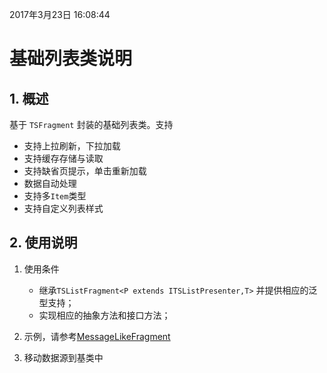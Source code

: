 2017年3月23日 16:08:44
#  基础列表类说明

  ## 1. 概述

  基于 `TSFragment`  封装的基础列表类。支持
  - 支持上拉刷新，下拉加载
  - 支持缓存存储与读取
  - 支持缺省页提示，单击重新加载
  - 数据自动处理
  - 支持多`Item`类型
  - 支持自定义列表样式

  ## 2. 使用说明

  1. 使用条件

      - 继承`TSListFragment<P extends ITSListPresenter,T>` 并提供相应的泛型支持；
      - 实现相应的抽象方法和接口方法；

  2. 示例，请参考[MessageLikeFragment](../../app/src/main/java/com/zhiyicx/thinksnsplus/modules/home/message/messagelike/MessageLikeFragment.java)

  3. 移动数据源到基类中
